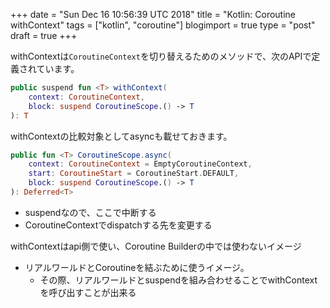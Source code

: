 +++
date = "Sun Dec 16 10:56:39 UTC 2018"
title = "Kotlin: Coroutine withContext"
tags = ["kotlin", "coroutine"]
blogimport = true
type = "post"
draft = true
+++

withContextは`CoroutineContext`を切り替えるためのメソッドで、次のAPIで定義されています。

```kotlin
public suspend fun <T> withContext(
    context: CoroutineContext,
    block: suspend CoroutineScope.() -> T
): T
```

withContextの比較対象としてasyncも載せておきます。

```kotlin
public fun <T> CoroutineScope.async(
    context: CoroutineContext = EmptyCoroutineContext,
    start: CoroutineStart = CoroutineStart.DEFAULT,
    block: suspend CoroutineScope.() -> T
): Deferred<T>
```

- suspendなので、ここで中断する
- CoroutineContextでdispatchする先を変更する

withContextはapi側で使い、Coroutine Builderの中では使わないイメージ
- リアルワールドとCoroutineを結ぶために使うイメージ。
  - その際、リアルワールドとsuspendを組み合わせることでwithContextを呼び出すことが出来る
